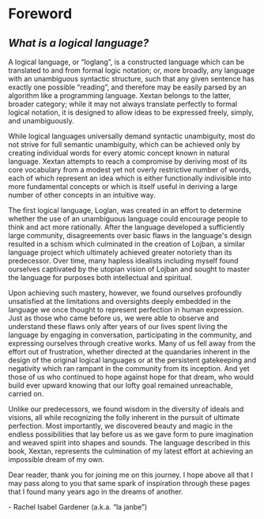 # Foreword

## *What is a logical language?* 

A logical language, or “loglang”, is a constructed language which can be translated to and from formal logic notation; or, more broadly, any language with an unambiguous syntactic structure, such that any given sentence has exactly one possible “reading”, and therefore may be easily parsed by an algorithm like a programming language. Xextan belongs to the latter, broader category; while it may not always translate perfectly to formal logical notation, it is designed to allow ideas to be expressed freely, simply, and unambiguously.

While logical languages universally demand syntactic unambiguity, most do not strive for full semantic unambiguity, which can be achieved only by creating individual words for every atomic concept known in natural language. Xextan attempts to reach a compromise by deriving most of its core vocabulary from a modest yet not overly restrictive number of words, each of which represent an idea which is either functionally indivisible into more fundamental concepts or which is itself useful in deriving a large number of other concepts in an intuitive way.

The first logical language, Loglan, was created in an effort to determine whether the use of an unambiguous language could encourage people to think and act more rationally. After the language developed a sufficiently large community, disagreements over basic flaws in the language's design resulted in a schism which culminated in the creation of Lojban, a similar language project which ultimately achieved greater notoriety than its predecessor. Over time, many hapless idealists including myself found ourselves captivated by the utopian vision of Lojban and sought to master the language for purposes both intellectual and spiritual.

Upon achieving such mastery, however, we found ourselves profoundly unsatisfied at the limitations and oversights deeply embedded in the language we once thought to represent perfection in human expression. Just as those who came before us, we were able to observe and understand these flaws only after years of our lives spent living the language by engaging in conversation, participating in the community, and expressing ourselves through creative works.
Many of us fell away from the effort out of frustration, whether directed at the quandaries inherent in the design of the original logical languages or at the persistent gatekeeping and negativity which ran rampant in the community from its inception. And yet those of us who continued to hope against hope for that dream, who would build ever upward knowing that our lofty goal remained unreachable, carried on.

Unlike our predecessors, we found wisdom in the diversity of ideals and visions, all while recognizing the folly inherent in the pursuit of ultimate perfection. Most importantly, we discovered beauty and magic in the endless possibilities that lay before us as we gave form to pure imagination and weaved spirit into shapes and sounds. The language described in this book, Xextan, represents the culmination of my latest effort at achieving an impossible dream of my own.

Dear reader, thank you for joining me on this journey. I hope above all that I may pass along to you that same spark of inspiration through these pages that I found many years ago in the dreams of another.

\- Rachel Isabel Gardener (a.k.a. “la janbe”)
